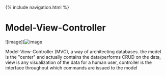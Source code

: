{% include navigation.html %}

# Model-View-Controller

![image](![image](https://user-images.githubusercontent.com/82109882/151613719-b57d3e7e-1abe-4d2b-ac9e-4f2af3ee2ea6.png)

Model-View-Controller (MVC), a way of architecting databases. the model is the "center" and actually contains the data/performs CRUD on the data, view is any visualization of the data for a human user, controller is the interface throughout which commands are issued to the model
